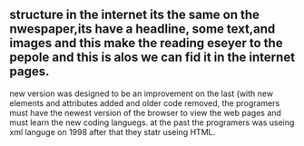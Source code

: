 structure in the internet its the same on the nwespaper,its have a headline, some text,and images and this make the reading eseyer to the pepole and this is alos we can fid it in the internet pages.
---------------------------------------------------
new version was designed to be an improvement on the last (with new elements and attributes added and older code removed, the programers must have the newest version of the browser to view the web pages and must learn the new coding languegs. at the past the programers was useing xml languge on 1998 after that they statr useing HTML.